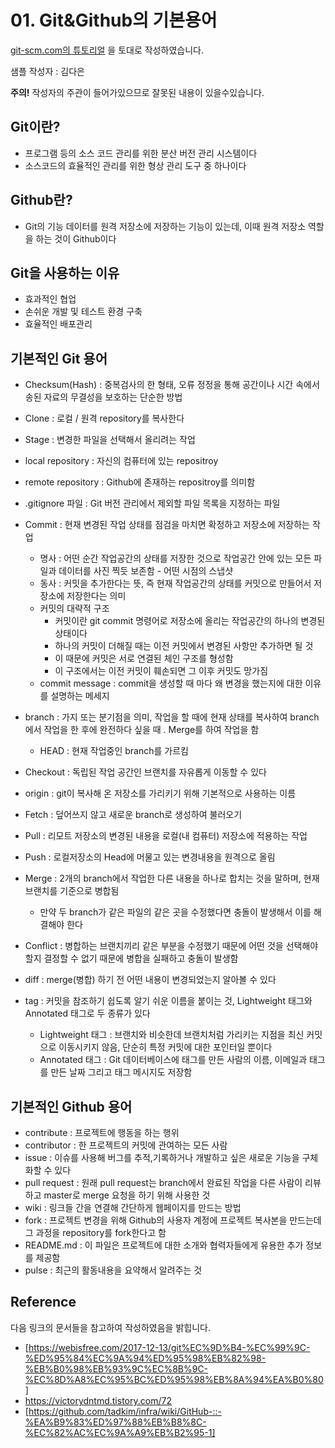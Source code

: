 # 01. Git&Github의 기본용어

[git-scm.com의 튜토리얼](https://git-scm.com/book/ko/v1/시작하기) 을 토대로 작성하였습니다.

샘플 작성자 : 김다은

**주의!** 작성자의 주관이 들어가있으므로 잘못된 내용이 있을수있습니다.



## Git이란?

* 프로그램 등의 소스 코드 관리를 위한 분산 버전 관리 시스템이다
* 소스코드의 효율적인 관리를 위한 형상 관리 도구 중 하나이다



## Github란?

* Git의 기능 데이터를 원격 저장소에 저장하는 기능이 있는데, 이때 원격 저장소 역할을 하는 것이 Github이다



## Git을 사용하는 이유

* 효과적인 협업
* 손쉬운 개발 및 테스트 환경 구축
* 효율적인 배포관리

## 기본적인 Git 용어

- Checksum(Hash) : 중복검사의 한 형태, 오류 정정을 통해 공간이나 시간 속에서 송된 자료의 무결성을 보호하는 단순한 방법

- Clone :  로컬 / 원격 repository를 복사한다

- Stage : 변경한 파일을 선택해서 올리려는 작업

- local repository : 자신의 컴퓨터에 있는 repositroy

- remote repository : Github에 존재하는 repositroy를 의미함

- .gitignore 파일 : Git 버전 관리에서 제외할 파일 목록을 지정하는 파일

- Commit : 현재 변경된 작업 상태를 점검을 마치면 확정하고 저장소에 저장하는 작업
  - 명사 : 어떤 순간 작업공간의 상태를 저장한 것으로 작업공간 안에 있는 모든 파일과 데이터를 사진 찍듯 보존함 - 어떤 시점의 스냅샷
  - 동사 : 커밋을 추가한다는 뜻, 즉 현재 작업공간의 상태를 커밋으로 만들어서 저장소에 저장한다는 의미
  - 커밋의 대략적 구조
    - 커밋이란 git commit 명령어로 저장소에 올리는 작업공간의 하나의 변경된 상태이다
    - 하나의 커밋이 더해질 때는 이전 커밋에서 변경된 사항만 추가하면 될 것
    - 이 때문에 커밋은 서로 연결된 체인 구조를 형성함
    - 이 구조에서는 이전 커밋이 훼손되면 그 이후 커밋도 망가짐
  - commit message : commit을 생성할 때 마다 왜 변경을 했는지에 대한 이유를 설명하는 메세지
  
- branch : 가지 또는 분기점을 의미, 작업을 할 때에 현재 상태를 복사하여 branch에서 작업을 한 후에 완전하다 싶을 때       .               Merge를 하여 작업을 함
  
  - HEAD : 현재 작업중인 branch를 가르킴
  
- Checkout : 독립된 작업 공간인 브랜치를 자유롭게 이동할 수 있다

- origin : git이 복사해 온 저장소를 가리키기 위해 기본적으로 사용하는 이름

- Fetch : 덮어쓰지 않고 새로운 branch로 생성하여 불러오기

- Pull : 리모트 저장소의 변경된 내용을 로컬(내 컴퓨터) 저장소에 적용하는 작업

- Push : 로컬저장소의 Head에 머물고 있는 변경내용을 원격으로 올림

- Merge : 2개의 branch에서 작업한 다른 내용을 하나로 합치는 것을 말하며, 현재 브랜치를 기준으로 병합됨

  - 만약 두 branch가 같은 파일의 같은 곳을 수정했다면 충돌이 발생해서 이를 해결해야 한다

- Conflict : 병합하는 브랜치끼리 같은 부분을 수정했기 때문에 어떤 것을 선택해야할지 결정할 수 없기 때문에 병합을 실패하고 충돌이 발생함

- diff : merge(병합) 하기 전 어떤 내용이 변경되었는지 알아볼 수 있다

- tag : 커밋을 참조하기 쉽도록 알기 쉬운 이름을 붙이는 것, Lightweight 태그와 Annotated 태그로 두 종류가 있다

  - Lightweight 태그 : 브랜치와 비슷한데 브랜치처럼 가리키는 지점을 최신 커밋으로 이동시키지 않음, 단순히 특정 커밋에 대한 포인터일 뿐이다
  - Annotated 태그 : Git 데이터베이스에 태그를 만든 사람의 이름, 이메일과 태그를 만든 날짜 그리고 태그 메시지도 저장함
  
  

## 기본적인 Github 용어

- contribute : 프로젝트에 행동을 하는 행위
- contributor : 한 프로젝트의 커밋에 관여하는 모든 사람
- issue : 이슈를 사용해 버그를 추적,기록하거나 개발하고 싶은 새로운 기능을 구체화할 수 있다
- pull request : 원래 pull request는 branch에서 완료된 작업을 다른 사람이 리뷰하고 master로 merge 요청을 하기 위해 사용한 것
- wiki : 링크들 간을 연결해 간단하게 웹페이지를 만드는 방법
- fork : 프로젝트 변경을 위해 Github의 사용자 계정에 프로젝트 복사본을 만드는데 그 과정을 repository를 fork한다고 함
- README.md : 이 파일은 프로젝트에 대한 소개와 협력자들에게 유용한 추가 정보를 제공함
- pulse : 최근의 활동내용을 요약해서 알려주는 것

## Reference

다음 링크의 문서들을 참고하여 작성하였음을 밝힙니다.

* [https://webisfree.com/2017-12-13/git%EC%9D%B4-%EC%99%9C-%ED%95%84%EC%9A%94%ED%95%98%EB%82%98-%EB%B0%98%EB%93%9C%EC%8B%9C-%EC%8D%A8%EC%95%BC%ED%95%98%EB%8A%94%EA%B0%80]
* https://victorydntmd.tistory.com/72
* [https://github.com/tadkim/infra/wiki/GitHub-::-%EA%B9%83%ED%97%88%EB%B8%8C-%EC%82%AC%EC%9A%A9%EB%B2%95-1]
